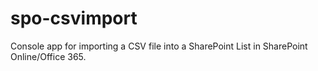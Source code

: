 # spo-csvimport
Console app for importing a CSV file into a SharePoint List in SharePoint Online/Office 365.
